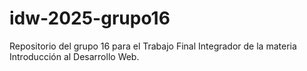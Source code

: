 # idw-2025-grupo16
Repositorio del grupo 16 para el Trabajo Final Integrador de la materia Introducción al Desarrollo Web.
